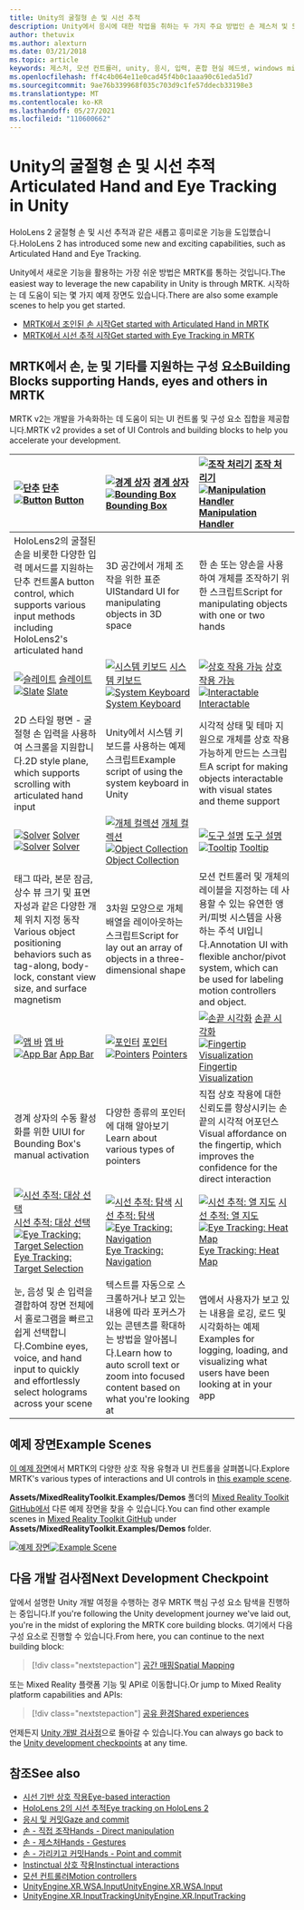 ```yaml
---
title: Unity의 굴절형 손 및 시선 추적
description: Unity에서 응시에 대한 작업을 취하는 두 가지 주요 방법인 손 제스처 및 모션 컨트롤러에 대해 알아봅니다.
author: thetuvix
ms.author: alexturn
ms.date: 03/21/2018
ms.topic: article
keywords: 제스처, 모션 컨트롤러, unity, 응시, 입력, 혼합 현실 헤드셋, windows mixed reality 헤드셋, 가상 현실 헤드셋, MRTK, Mixed Reality Toolkit
ms.openlocfilehash: ff4c4b064e11e0cad45f4b0c1aaa90c61eda51d7
ms.sourcegitcommit: 9ae76b339968f035c703d9c1fe57ddecb33198e3
ms.translationtype: MT
ms.contentlocale: ko-KR
ms.lasthandoff: 05/27/2021
ms.locfileid: "110600662"
---
```

# <a name="articulated-hand-and-eye-tracking-in-unity"></a><span data-ttu-id="b29a2-104">Unity의 굴절형 손 및 시선 추적</span><span class="sxs-lookup"><span data-stu-id="b29a2-104">Articulated Hand and Eye Tracking in Unity</span></span>

<span data-ttu-id="b29a2-105">HoloLens 2 굴절형 손 및 시선 추적과 같은 새롭고 흥미로운 기능을 도입했습니다.</span><span class="sxs-lookup"><span data-stu-id="b29a2-105">HoloLens 2 has introduced some new and exciting capabilities, such as Articulated Hand and Eye Tracking.</span></span>

<span data-ttu-id="b29a2-106">Unity에서 새로운 기능을 활용하는 가장 쉬운 방법은 MRTK를 통하는 것입니다.</span><span class="sxs-lookup"><span data-stu-id="b29a2-106">The easiest way to leverage the new capability in Unity is through MRTK.</span></span> <span data-ttu-id="b29a2-107">시작하는 데 도움이 되는 몇 가지 예제 장면도 있습니다.</span><span class="sxs-lookup"><span data-stu-id="b29a2-107">There are also some example scenes to help you get started.</span></span>

* [<span data-ttu-id="b29a2-108">MRTK에서 조인된 손 시작</span><span class="sxs-lookup"><span data-stu-id="b29a2-108">Get started with Articulated Hand  in MRTK</span></span>](/windows/mixed-reality/mrtk-unity/features/input/hand-tracking)
* [<span data-ttu-id="b29a2-109">MRTK에서 시선 추적 시작</span><span class="sxs-lookup"><span data-stu-id="b29a2-109">Get started with Eye Tracking in MRTK</span></span>](/windows/mixed-reality/mrtk-unity/features/input/eye-tracking/eye-tracking-main)

## <a name="building-blocks-supporting-hands-eyes-and-others-in-mrtk"></a><span data-ttu-id="b29a2-110">MRTK에서 손, 눈 및 기타를 지원하는 구성 요소</span><span class="sxs-lookup"><span data-stu-id="b29a2-110">Building Blocks supporting Hands, eyes and others in MRTK</span></span>

<span data-ttu-id="b29a2-111">MRTK v2는 개발을 가속화하는 데 도움이 되는 UI 컨트롤 및 구성 요소 집합을 제공합니다.</span><span class="sxs-lookup"><span data-stu-id="b29a2-111">MRTK v2 provides a set of UI Controls and building blocks to help you accelerate your development.</span></span>

|  <span data-ttu-id="b29a2-112">[![단추](images/MRTK_Button_Main.png)](/windows/mixed-reality/mrtk-unity/features/ux-building-blocks/button) [단추](/windows/mixed-reality/mrtk-unity/features/ux-building-blocks/button)</span><span class="sxs-lookup"><span data-stu-id="b29a2-112">[![Button](images/MRTK_Button_Main.png)](/windows/mixed-reality/mrtk-unity/features/ux-building-blocks/button) [Button](/windows/mixed-reality/mrtk-unity/features/ux-building-blocks/button)</span></span> | <span data-ttu-id="b29a2-113">[ ![ 경계 상자](images/MRTK_BoundingBox_Main.png)](/windows/mixed-reality/mrtk-unity/features/ux-building-blocks/bounding-box) [경계 상자](/windows/mixed-reality/mrtk-unity/features/ux-building-blocks/bounding-box)</span><span class="sxs-lookup"><span data-stu-id="b29a2-113">[![Bounding Box](images/MRTK_BoundingBox_Main.png)](/windows/mixed-reality/mrtk-unity/features/ux-building-blocks/bounding-box) [Bounding Box](/windows/mixed-reality/mrtk-unity/features/ux-building-blocks/bounding-box)</span></span> | <span data-ttu-id="b29a2-114">[ ![ 조작 처리기](images/MRTK_Manipulation_Main.png)](/windows/mixed-reality/mrtk-unity/features/ux-building-blocks/manipulation-handler) [조작 처리기](/windows/mixed-reality/mrtk-unity/features/ux-building-blocks/manipulation-handler)</span><span class="sxs-lookup"><span data-stu-id="b29a2-114">[![Manipulation Handler](images/MRTK_Manipulation_Main.png)](/windows/mixed-reality/mrtk-unity/features/ux-building-blocks/manipulation-handler) [Manipulation Handler](/windows/mixed-reality/mrtk-unity/features/ux-building-blocks/manipulation-handler)</span></span> |
|:--- | :--- | :--- |
| <span data-ttu-id="b29a2-115">HoloLens2의 굴절된 손을 비롯한 다양한 입력 메서드를 지원하는 단추 컨트롤</span><span class="sxs-lookup"><span data-stu-id="b29a2-115">A button control, which supports various input methods including HoloLens2's articulated hand</span></span> | <span data-ttu-id="b29a2-116">3D 공간에서 개체 조작을 위한 표준 UI</span><span class="sxs-lookup"><span data-stu-id="b29a2-116">Standard UI for manipulating objects in 3D space</span></span> | <span data-ttu-id="b29a2-117">한 손 또는 양손을 사용하여 개체를 조작하기 위한 스크립트</span><span class="sxs-lookup"><span data-stu-id="b29a2-117">Script for manipulating objects with one or two hands</span></span> |
|  <span data-ttu-id="b29a2-118">[![슬레이트](images/MRTK_Slate_Main.png)](/windows/mixed-reality/mrtk-unity/features/ux-building-blocks/slate) [슬레이트](/windows/mixed-reality/mrtk-unity/features/ux-building-blocks/slate)</span><span class="sxs-lookup"><span data-stu-id="b29a2-118">[![Slate](images/MRTK_Slate_Main.png)](/windows/mixed-reality/mrtk-unity/features/ux-building-blocks/slate) [Slate](/windows/mixed-reality/mrtk-unity/features/ux-building-blocks/slate)</span></span> | <span data-ttu-id="b29a2-119">[![시스템 키보드](images/MRTK_SystemKeyboard_Main.png)](/windows/mixed-reality/mrtk-unity/features/ux-building-blocks/system-keyboard) [시스템 키보드](/windows/mixed-reality/mrtk-unity/features/ux-building-blocks/system-keyboard)</span><span class="sxs-lookup"><span data-stu-id="b29a2-119">[![System Keyboard](images/MRTK_SystemKeyboard_Main.png)](/windows/mixed-reality/mrtk-unity/features/ux-building-blocks/system-keyboard) [System Keyboard](/windows/mixed-reality/mrtk-unity/features/ux-building-blocks/system-keyboard)</span></span> | <span data-ttu-id="b29a2-120">[![상호 작용 가능](images/InteractableExamples.png)](/windows/mixed-reality/mrtk-unity/features/ux-building-blocks/interactable) [상호 작용 가능](/windows/mixed-reality/mrtk-unity/features/ux-building-blocks/interactable)</span><span class="sxs-lookup"><span data-stu-id="b29a2-120">[![Interactable](images/InteractableExamples.png)](/windows/mixed-reality/mrtk-unity/features/ux-building-blocks/interactable) [Interactable](/windows/mixed-reality/mrtk-unity/features/ux-building-blocks/interactable)</span></span> |
| <span data-ttu-id="b29a2-121">2D 스타일 평면 - 굴절형 손 입력을 사용하여 스크롤을 지원합니다.</span><span class="sxs-lookup"><span data-stu-id="b29a2-121">2D style plane, which supports scrolling with articulated hand input</span></span> | <span data-ttu-id="b29a2-122">Unity에서 시스템 키보드를 사용하는 예제 스크립트</span><span class="sxs-lookup"><span data-stu-id="b29a2-122">Example script of using the system keyboard in Unity</span></span>  | <span data-ttu-id="b29a2-123">시각적 상태 및 테마 지원으로 개체를 상호 작용 가능하게 만드는 스크립트</span><span class="sxs-lookup"><span data-stu-id="b29a2-123">A script for making objects interactable with visual states and theme support</span></span> |
|  <span data-ttu-id="b29a2-124">[![Solver](images/MRTK_Solver_Main.png)](/windows/mixed-reality/mrtk-unity/features/ux-building-blocks/solvers/solver) [Solver](/windows/mixed-reality/mrtk-unity/features/ux-building-blocks/solvers/solver)</span><span class="sxs-lookup"><span data-stu-id="b29a2-124">[![Solver](images/MRTK_Solver_Main.png)](/windows/mixed-reality/mrtk-unity/features/ux-building-blocks/solvers/solver) [Solver](/windows/mixed-reality/mrtk-unity/features/ux-building-blocks/solvers/solver)</span></span> | <span data-ttu-id="b29a2-125">[![개체 컬렉션](images/MRTK_ObjectCollection_Main.png)](/windows/mixed-reality/mrtk-unity/features/ux-building-blocks/object-collection) [개체 컬렉션](/windows/mixed-reality/mrtk-unity/features/ux-building-blocks/object-collection)</span><span class="sxs-lookup"><span data-stu-id="b29a2-125">[![Object Collection](images/MRTK_ObjectCollection_Main.png)](/windows/mixed-reality/mrtk-unity/features/ux-building-blocks/object-collection) [Object Collection](/windows/mixed-reality/mrtk-unity/features/ux-building-blocks/object-collection)</span></span> | <span data-ttu-id="b29a2-126">[![도구 설명](images/MRTK_Tooltip_Main.png)](/windows/mixed-reality/mrtk-unity/features/ux-building-blocks/tooltip) [도구 설명](/windows/mixed-reality/mrtk-unity/features/ux-building-blocks/tooltip)</span><span class="sxs-lookup"><span data-stu-id="b29a2-126">[![Tooltip](images/MRTK_Tooltip_Main.png)](/windows/mixed-reality/mrtk-unity/features/ux-building-blocks/tooltip) [Tooltip](/windows/mixed-reality/mrtk-unity/features/ux-building-blocks/tooltip)</span></span> |
| <span data-ttu-id="b29a2-127">태그 따라, 본문 잠금, 상수 뷰 크기 및 표면 자성과 같은 다양한 개체 위치 지정 동작</span><span class="sxs-lookup"><span data-stu-id="b29a2-127">Various object positioning behaviors such as tag-along, body-lock, constant view size, and surface magnetism</span></span> | <span data-ttu-id="b29a2-128">3차원 모양으로 개체 배열을 레이아웃하는 스크립트</span><span class="sxs-lookup"><span data-stu-id="b29a2-128">Script for lay out an array of objects in a three-dimensional shape</span></span> | <span data-ttu-id="b29a2-129">모션 컨트롤러 및 개체의 레이블을 지정하는 데 사용할 수 있는 유연한 앵커/피벗 시스템을 사용하는 주석 UI입니다.</span><span class="sxs-lookup"><span data-stu-id="b29a2-129">Annotation UI with flexible anchor/pivot system, which can be used for labeling motion controllers and object.</span></span> |
|  <span data-ttu-id="b29a2-130">[![앱 바](images/MRTK_AppBar_Main.png)](/windows/mixed-reality/mrtk-unity/features/ux-building-blocks/app-bar) [앱 바](/windows/mixed-reality/mrtk-unity/features/ux-building-blocks/app-bar)</span><span class="sxs-lookup"><span data-stu-id="b29a2-130">[![App Bar](images/MRTK_AppBar_Main.png)](/windows/mixed-reality/mrtk-unity/features/ux-building-blocks/app-bar) [App Bar](/windows/mixed-reality/mrtk-unity/features/ux-building-blocks/app-bar)</span></span> | <span data-ttu-id="b29a2-131">[![포인터](images/MRTK_Pointer_Main.png)](/windows/mixed-reality/mrtk-unity/features/input/pointers) [포인터](/windows/mixed-reality/mrtk-unity/features/input/pointers)</span><span class="sxs-lookup"><span data-stu-id="b29a2-131">[![Pointers](images/MRTK_Pointer_Main.png)](/windows/mixed-reality/mrtk-unity/features/input/pointers) [Pointers](/windows/mixed-reality/mrtk-unity/features/input/pointers)</span></span> | <span data-ttu-id="b29a2-132">[![손끝 시각화](images/MRTK_FingertipVisualization_Main.png)](/windows/mixed-reality/mrtk-unity/features/ux-building-blocks/fingertip-visualization) [손끝 시각화](/windows/mixed-reality/mrtk-unity/features/ux-building-blocks/fingertip-visualization)</span><span class="sxs-lookup"><span data-stu-id="b29a2-132">[![Fingertip Visualization](images/MRTK_FingertipVisualization_Main.png)](/windows/mixed-reality/mrtk-unity/features/ux-building-blocks/fingertip-visualization) [Fingertip Visualization](/windows/mixed-reality/mrtk-unity/features/ux-building-blocks/fingertip-visualization)</span></span> |
| <span data-ttu-id="b29a2-133">경계 상자의 수동 활성화를 위한 UI</span><span class="sxs-lookup"><span data-stu-id="b29a2-133">UI for Bounding Box's manual activation</span></span> | <span data-ttu-id="b29a2-134">다양한 종류의 포인터에 대해 알아보기</span><span class="sxs-lookup"><span data-stu-id="b29a2-134">Learn about various types of pointers</span></span> | <span data-ttu-id="b29a2-135">직접 상호 작용에 대한 신뢰도를 향상시키는 손끝의 시각적 어포던스</span><span class="sxs-lookup"><span data-stu-id="b29a2-135">Visual affordance on the fingertip, which improves the confidence for the direct interaction</span></span> |
|  <span data-ttu-id="b29a2-136">[![시선 추적: 대상 선택](images/mrtk_et_targetselect.png)](/windows/mixed-reality/mrtk-unity/features/input/eye-tracking/eye-tracking-target-selection) [시선 추적: 대상 선택](/windows/mixed-reality/mrtk-unity/features/input/eye-tracking/eye-tracking-target-selection)</span><span class="sxs-lookup"><span data-stu-id="b29a2-136">[![Eye Tracking: Target Selection](images/mrtk_et_targetselect.png)](/windows/mixed-reality/mrtk-unity/features/input/eye-tracking/eye-tracking-target-selection) [Eye Tracking: Target Selection](/windows/mixed-reality/mrtk-unity/features/input/eye-tracking/eye-tracking-target-selection)</span></span> | <span data-ttu-id="b29a2-137">[![시선 추적: 탐색](images/mrtk_et_navigation.png)](/windows/mixed-reality/mrtk-unity/features/input/eye-tracking/eye-tracking-navigation) [시선 추적: 탐색](/windows/mixed-reality/mrtk-unity/features/input/eye-tracking/eye-tracking-navigation)</span><span class="sxs-lookup"><span data-stu-id="b29a2-137">[![Eye Tracking: Navigation](images/mrtk_et_navigation.png)](/windows/mixed-reality/mrtk-unity/features/input/eye-tracking/eye-tracking-navigation) [Eye Tracking: Navigation](/windows/mixed-reality/mrtk-unity/features/input/eye-tracking/eye-tracking-navigation)</span></span> | <span data-ttu-id="b29a2-138">[![시선 추적: 열 지도](images/mrtk_et_heatmaps.png)](https://microsoft.github.io/MixedRealityToolkit-Unity/Documentation/EyeTracking/EyeTracking_Visualization.html) [시선 추적: 열 지도](https://microsoft.github.io/MixedRealityToolkit-Unity/Documentation/EyeTracking/EyeTracking_Visualization.html)</span><span class="sxs-lookup"><span data-stu-id="b29a2-138">[![Eye Tracking: Heat Map](images/mrtk_et_heatmaps.png)](https://microsoft.github.io/MixedRealityToolkit-Unity/Documentation/EyeTracking/EyeTracking_Visualization.html) [Eye Tracking: Heat Map](https://microsoft.github.io/MixedRealityToolkit-Unity/Documentation/EyeTracking/EyeTracking_Visualization.html)</span></span> |
| <span data-ttu-id="b29a2-139">눈, 음성 및 손 입력을 결합하여 장면 전체에서 홀로그램을 빠르고 쉽게 선택합니다.</span><span class="sxs-lookup"><span data-stu-id="b29a2-139">Combine eyes, voice, and hand input to quickly and effortlessly select holograms across your scene</span></span> | <span data-ttu-id="b29a2-140">텍스트를 자동으로 스크롤하거나 보고 있는 내용에 따라 포커스가 있는 콘텐츠를 확대하는 방법을 알아봅니다.</span><span class="sxs-lookup"><span data-stu-id="b29a2-140">Learn how to auto scroll text or zoom into focused content based on what you're looking at</span></span>| <span data-ttu-id="b29a2-141">앱에서 사용자가 보고 있는 내용을 로깅, 로드 및 시각화하는 예제</span><span class="sxs-lookup"><span data-stu-id="b29a2-141">Examples for logging, loading, and visualizing what users have been looking at in your app</span></span> |

## <a name="example-scenes"></a><span data-ttu-id="b29a2-142">예제 장면</span><span class="sxs-lookup"><span data-stu-id="b29a2-142">Example Scenes</span></span>

<span data-ttu-id="b29a2-143">[이 예제 장면](https://microsoft.github.io/MixedRealityToolkit-Unity/Documentation/README_HandInteractionExamples.html)에서 MRTK의 다양한 상호 작용 유형과 UI 컨트롤을 살펴봅니다.</span><span class="sxs-lookup"><span data-stu-id="b29a2-143">Explore MRTK's various types of interactions and UI controls in [this example scene](https://microsoft.github.io/MixedRealityToolkit-Unity/Documentation/README_HandInteractionExamples.html).</span></span>

<span data-ttu-id="b29a2-144">**Assets/MixedRealityToolkit.Examples/Demos** 폴더의 [Mixed Reality Toolkit GitHub에서](https://github.com/Microsoft/MixedRealityToolkit-Unity) 다른 예제 장면을 찾을 수 있습니다.</span><span class="sxs-lookup"><span data-stu-id="b29a2-144">You can find  other example scenes in [Mixed Reality Toolkit GitHub](https://github.com/Microsoft/MixedRealityToolkit-Unity) under **Assets/MixedRealityToolkit.Examples/Demos** folder.</span></span>

<span data-ttu-id="b29a2-145">[![예제 장면](images/MRTK_Examples.png)](/windows/mixed-reality/mrtk-unity/features/example-scenes/hand-interaction-examples)</span><span class="sxs-lookup"><span data-stu-id="b29a2-145">[![Example Scene](images/MRTK_Examples.png)](/windows/mixed-reality/mrtk-unity/features/example-scenes/hand-interaction-examples)</span></span>

## <a name="next-development-checkpoint"></a><span data-ttu-id="b29a2-146">다음 개발 검사점</span><span class="sxs-lookup"><span data-stu-id="b29a2-146">Next Development Checkpoint</span></span>

<span data-ttu-id="b29a2-147">앞에서 설명한 Unity 개발 여정을 수행하는 경우 MRTK 핵심 구성 요소 탐색을 진행하는 중입니다.</span><span class="sxs-lookup"><span data-stu-id="b29a2-147">If you're following the Unity development journey we've laid out, you're in the midst of exploring the MRTK core building blocks.</span></span> <span data-ttu-id="b29a2-148">여기에서 다음 구성 요소로 진행할 수 있습니다.</span><span class="sxs-lookup"><span data-stu-id="b29a2-148">From here, you can continue to the next building block:</span></span>

> [!div class="nextstepaction"]
> [<span data-ttu-id="b29a2-149">공간 매핑</span><span class="sxs-lookup"><span data-stu-id="b29a2-149">Spatial Mapping</span></span>](spatial-mapping-in-unity.md)

<span data-ttu-id="b29a2-150">또는 Mixed Reality 플랫폼 기능 및 API로 이동합니다.</span><span class="sxs-lookup"><span data-stu-id="b29a2-150">Or jump to Mixed Reality platform capabilities and APIs:</span></span>

> [!div class="nextstepaction"]
> [<span data-ttu-id="b29a2-151">공유 환경</span><span class="sxs-lookup"><span data-stu-id="b29a2-151">Shared experiences</span></span>](shared-experiences-in-unity.md)

<span data-ttu-id="b29a2-152">언제든지 [Unity 개발 검사점](unity-development-overview.md#2-core-building-blocks)으로 돌아갈 수 있습니다.</span><span class="sxs-lookup"><span data-stu-id="b29a2-152">You can always go back to the [Unity development checkpoints](unity-development-overview.md#2-core-building-blocks) at any time.</span></span>

## <a name="see-also"></a><span data-ttu-id="b29a2-153">참조</span><span class="sxs-lookup"><span data-stu-id="b29a2-153">See also</span></span>

* [<span data-ttu-id="b29a2-154">시선 기반 상호 작용</span><span class="sxs-lookup"><span data-stu-id="b29a2-154">Eye-based interaction</span></span>](../../design/eye-gaze-interaction.md)
* [<span data-ttu-id="b29a2-155">HoloLens 2의 시선 추적</span><span class="sxs-lookup"><span data-stu-id="b29a2-155">Eye tracking on HoloLens 2</span></span>](../../design/eye-tracking.md)
* [<span data-ttu-id="b29a2-156">응시 및 커밋</span><span class="sxs-lookup"><span data-stu-id="b29a2-156">Gaze and commit</span></span>](../../design/gaze-and-commit.md)
* [<span data-ttu-id="b29a2-157">손 - 직접 조작</span><span class="sxs-lookup"><span data-stu-id="b29a2-157">Hands - Direct manipulation</span></span>](../../design/direct-manipulation.md)
* [<span data-ttu-id="b29a2-158">손 - 제스처</span><span class="sxs-lookup"><span data-stu-id="b29a2-158">Hands - Gestures</span></span>](../../design/gaze-and-commit.md#composite-gestures)
* [<span data-ttu-id="b29a2-159">손 - 가리키고 커밋</span><span class="sxs-lookup"><span data-stu-id="b29a2-159">Hands - Point and commit</span></span>](../../design/point-and-commit.md)
* [<span data-ttu-id="b29a2-160">Instinctual 상호 작용</span><span class="sxs-lookup"><span data-stu-id="b29a2-160">Instinctual interactions</span></span>](../../design/interaction-fundamentals.md)
* [<span data-ttu-id="b29a2-161">모션 컨트롤러</span><span class="sxs-lookup"><span data-stu-id="b29a2-161">Motion controllers</span></span>](../../design/motion-controllers.md)
* [<span data-ttu-id="b29a2-162">UnityEngine.XR.WSA.Input</span><span class="sxs-lookup"><span data-stu-id="b29a2-162">UnityEngine.XR.WSA.Input</span></span>](https://docs.unity3d.com/ScriptReference/XR.WSA.Input.InteractionManager.html)
* [<span data-ttu-id="b29a2-163">UnityEngine.XR.InputTracking</span><span class="sxs-lookup"><span data-stu-id="b29a2-163">UnityEngine.XR.InputTracking</span></span>](https://docs.unity3d.com/ScriptReference/XR.InputTracking.html)